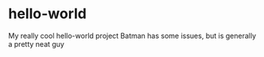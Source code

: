 # hello-world
My really cool hello-world project
Batman has some issues, but is generally a pretty neat guy
